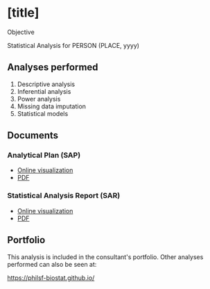 # [title]

Objective

Statistical Analysis for PERSON (PLACE, yyyy)
<!-- Technical Report for  PERSON (PLACE, yyyy) -->

## Analyses performed

1. Descriptive analysis
1. Inferential analysis
1. Power analysis
1. Missing data imputation
1. Statistical models

## Documents

### Analytical Plan (SAP)

<!-- - [Online visualization][sapviz-v02] -->
<!-- - [PDF][sappdf-v02] -->

- [Online visualization][sapviz-v01]
- [PDF][sappdf-v01]

### Statistical Analysis Report (SAR)

<!-- - [Online visualization][reportviz-v02] -->
<!-- - [PDF][pdf-v02] -->

- [Online visualization][reportviz-v01]
- [PDF][pdf-v01]

<!-- ## Associated analyses -->

<!-- This analysis is part of a larger project and is supported by other analyses, linked below. -->

<!-- **[assoc_title]** -->

<!-- <[assoc_link]> -->

## Portfolio

This analysis is included in the consultant's portfolio.
Other analyses performed can also be seen at:

<https://philsf-biostat.github.io/>

<!-- --- -->

[sapviz-v01]: report/SAP-2022-019-v01.md
[sapviz-v02]: report/SAP-2022-019-v02.md
[sappdf-v01]: https://docs.google.com/viewer?url=https://github.com/philsf-biostat/SAR-2022-019/raw/main/report/SAP-2022-019-v01.pdf
[sappdf-v02]: https://docs.google.com/viewer?url=https://github.com/philsf-biostat/SAR-2022-019/raw/main/report/SAP-2022-019-v02.pdf

[reportviz-v01]: report/SAR-2022-019-v01.md
[reportviz-v02]: report/SAR-2022-019-v02.md
[pdf-v01]: https://docs.google.com/viewer?url=https://github.com/philsf-biostat/SAR-2022-019/raw/main/report/SAR-2022-019-v01.pdf
[pdf-v02]: https://docs.google.com/viewer?url=https://github.com/philsf-biostat/SAR-2022-019/raw/main/report/SAR-2022-019-v02.pdf
